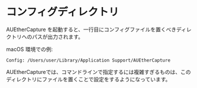 # コンフィグディレクトリ

AUEtherCapture を起動すると、一行目にコンフィグファイルを置くべきディレクトリへのパスが出力されます。

macOS 環境での例: 
```
Config: /Users/user/Library/Application Support/AUEtherCapture
```

AUEtherCaptureでは、コマンドラインで指定するには複雑すぎるものは、このディレクトリにファイルを置くことで設定をするようになっています。